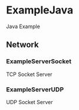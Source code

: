 # ExampleJava
Java Example

## Network
### ExampleServerSocket
TCP Socket Server
### ExampleServerUDP
UDP Socket Server
